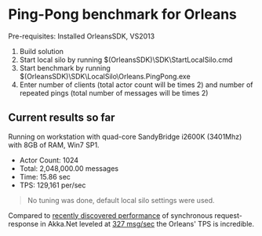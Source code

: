 Ping-Pong benchmark for Orleans
=========================================

Pre-requisites: Installed OrleansSDK, VS2013

1. Build solution
2. Start local silo by running $(OrleansSDK)\SDK\StartLocalSilo.cmd
3. Start benchmark by running $(OrleansSDK)\SDK\LocalSilo\Orleans.PingPong.exe
4. Enter number of clients (total actor count will be times 2) and number of repeated pings (total number of messages will be times 2)

Current results so far
-------------------------
Running on workstation with quad-core SandyBridge i2600K (3401Mhz) with 8GB of RAM, Win7 SP1.
- Actor Count: 1024
- Total: 2,048,000.00 messages
- Time: 15.86 sec
- TPS: 129,161 per/sec

> No tuning was done, default local silo settings were used.

Compared to [recently discovered performance](https://github.com/akkadotnet/akka.net/issues/1355) of synchronous request-response in Akka.Net leveled at [327 msg/sec](https://github.com/akkadotnet/akka.net/issues/1355#issuecomment-145510978) the Orleans' TPS is incredible.
